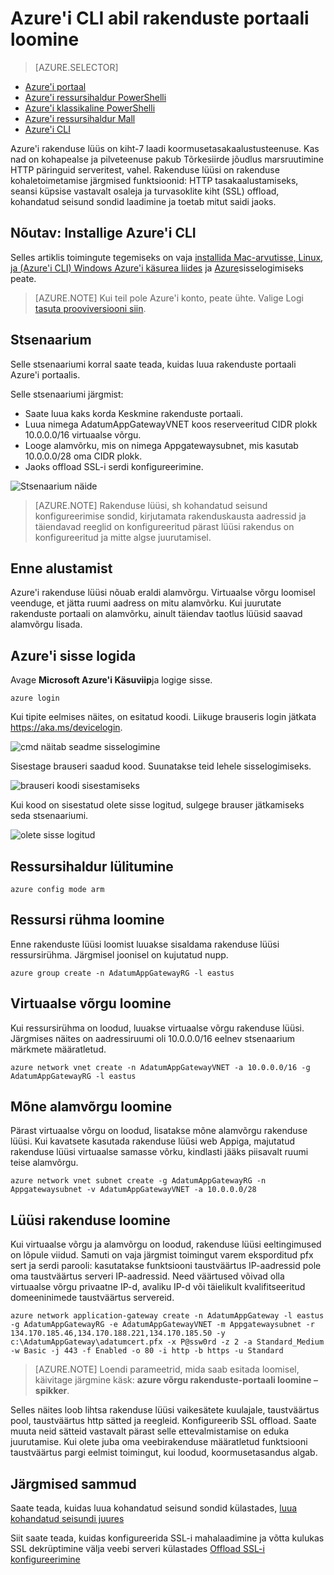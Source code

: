 <properties
   pageTitle="Rakenduste abil Azure'i CLI ressursihaldur sisse portaali loomine | Microsoft Azure'i"
   description="Saate teada, kuidas luua rakenduste portaali sisse ressursihaldur Azure'i CLI abil"
   services="application-gateway"
   documentationCenter="na"
   authors="georgewallace"
   manager="carmonm"
   editor=""
   tags="azure-resource-manager"
/>
<tags  
   ms.service="application-gateway"
   ms.devlang="na"
   ms.topic="article"
   ms.tgt_pltfrm="na"
   ms.workload="infrastructure-services"
   ms.date="10/25/2016"
   ms.author="gwallace" />

# <a name="create-an-application-gateway-by-using-the-azure-cli"></a>Azure'i CLI abil rakenduste portaali loomine

> [AZURE.SELECTOR]
- [Azure'i portaal](application-gateway-create-gateway-portal.md)
- [Azure'i ressursihaldur PowerShelli](application-gateway-create-gateway-arm.md)
- [Azure'i klassikaline PowerShelli](application-gateway-create-gateway.md)
- [Azure'i ressursihaldur Mall](application-gateway-create-gateway-arm-template.md)
- [Azure'i CLI](application-gateway-create-gateway-cli.md)

Azure'i rakenduse lüüs on kiht-7 laadi koormusetasakaalustusteenuse. Kas nad on kohapealse ja pilveteenuse pakub Tõrkesiirde jõudlus marsruutimine HTTP päringuid serveritest, vahel. Rakenduse lüüsi on rakenduse kohaletoimetamise järgmised funktsioonid: HTTP tasakaalustamiseks, seansi küpsise vastavalt osaleja ja turvasoklite kiht (SSL) offload, kohandatud seisund sondid laadimine ja toetab mitut saidi jaoks.

## <a name="prerequisite-install-the-azure-cli"></a>Nõutav: Installige Azure'i CLI

Selles artiklis toimingute tegemiseks on vaja [installida Mac-arvutisse, Linux, ja (Azure'i CLI) Windows Azure'i käsurea liides](../xplat-cli-install.md) ja [Azure](../xplat-cli-connect.md)sisselogimiseks peate. 

> [AZURE.NOTE] Kui teil pole Azure'i konto, peate ühte. Valige Logi [tasuta prooviversiooni siin](../active-directory/sign-up-organization.md).

## <a name="scenario"></a>Stsenaarium

Selle stsenaariumi korral saate teada, kuidas luua rakenduste portaali Azure'i portaalis.

Selle stsenaariumi järgmist:

- Saate luua kaks korda Keskmine rakenduste portaali.
- Luua nimega AdatumAppGatewayVNET koos reserveeritud CIDR plokk 10.0.0.0/16 virtuaalse võrgu.
- Looge alamvõrku, mis on nimega Appgatewaysubnet, mis kasutab 10.0.0.0/28 oma CIDR plokk.
- Jaoks offload SSL-i serdi konfigureerimine.

![Stsenaarium näide][scenario]

>[AZURE.NOTE] Rakenduse lüüsi, sh kohandatud seisund konfigureerimise sondid, kirjutamata rakenduskausta aadressid ja täiendavad reeglid on konfigureeritud pärast lüüsi rakendus on konfigureeritud ja mitte algse juurutamisel.

## <a name="before-you-begin"></a>Enne alustamist

Azure'i rakenduse lüüsi nõuab eraldi alamvõrgu. Virtuaalse võrgu loomisel veenduge, et jätta ruumi aadress on mitu alamvõrku. Kui juurutate rakenduste portaali on alamvõrku, ainult täiendav taotlus lüüsid saavad alamvõrgu lisada.

## <a name="log-in-to-azure"></a>Azure'i sisse logida

Avage **Microsoft Azure'i Käsuviip**ja logige sisse. 

    azure login

Kui tipite eelmises näites, on esitatud koodi. Liikuge brauseris login jätkata https://aka.ms/devicelogin.

![cmd näitab seadme sisselogimine][1]

Sisestage brauseri saadud kood. Suunatakse teid lehele sisselogimiseks.

![brauseri koodi sisestamiseks][2]

Kui kood on sisestatud olete sisse logitud, sulgege brauser jätkamiseks seda stsenaariumi.

![olete sisse logitud][3]

## <a name="switch-to-resource-manager-mode"></a>Ressursihaldur lülitumine

    azure config mode arm

## <a name="create-the-resource-group"></a>Ressursi rühma loomine

Enne rakenduste lüüsi loomist luuakse sisaldama rakenduse lüüsi ressursirühma. Järgmisel joonisel on kujutatud nupp.

    azure group create -n AdatumAppGatewayRG -l eastus

## <a name="create-a-virtual-network"></a>Virtuaalse võrgu loomine

Kui ressursirühma on loodud, luuakse virtuaalse võrgu rakenduse lüüsi.  Järgmises näites on aadressiruumi oli 10.0.0.0/16 eelnev stsenaarium märkmete määratletud.

    azure network vnet create -n AdatumAppGatewayVNET -a 10.0.0.0/16 -g AdatumAppGatewayRG -l eastus

## <a name="create-a-subnet"></a>Mõne alamvõrgu loomine

Pärast virtuaalse võrgu on loodud, lisatakse mõne alamvõrgu rakenduse lüüsi.  Kui kavatsete kasutada rakenduse lüüsi web Appiga, majutatud rakenduse lüüsi virtuaalse samasse võrku, kindlasti jääks piisavalt ruumi teise alamvõrgu.

    azure network vnet subnet create -g AdatumAppGatewayRG -n Appgatewaysubnet -v AdatumAppGatewayVNET -a 10.0.0.0/28 

## <a name="create-the-application-gateway"></a>Lüüsi rakenduse loomine

Kui virtuaalse võrgu ja alamvõrgu on loodud, rakenduse lüüsi eeltingimused on lõpule viidud. Samuti on vaja järgmist toimingut varem eksporditud pfx sert ja serdi parooli: kasutatakse funktsiooni taustväärtus IP-aadressid pole oma taustväärtus serveri IP-aadressid. Need väärtused võivad olla virtuaalse võrgu privaatne IP-d, avaliku IP-d või täielikult kvalifitseeritud domeeninimede taustväärtus servereid.

    azure network application-gateway create -n AdatumAppGateway -l eastus -g AdatumAppGatewayRG -e AdatumAppGatewayVNET -m Appgatewaysubnet -r 134.170.185.46,134.170.188.221,134.170.185.50 -y c:\AdatumAppGateway\adatumcert.pfx -x P@ssw0rd -z 2 -a Standard_Medium -w Basic -j 443 -f Enabled -o 80 -i http -b https -u Standard

> [AZURE.NOTE] Loendi parameetrid, mida saab esitada loomisel, käivitage järgmine käsk: **azure võrgu rakenduste-portaali loomine – spikker**.

Selles näites loob lihtsa rakenduse lüüsi vaikesätete kuulajale, taustväärtus pool, taustväärtus http sätted ja reegleid. Konfigureerib SSL offload. Saate muuta neid sätteid vastavalt pärast selle ettevalmistamise on eduka juurutamise.
Kui olete juba oma veebirakenduse määratletud funktsiooni taustväärtus pargi eelmist toimingut, kui loodud, koormusetasandus algab.

## <a name="next-steps"></a>Järgmised sammud

Saate teada, kuidas luua kohandatud seisund sondid külastades, [luua kohandatud seisundi juures](application-gateway-create-probe-portal.md)

Siit saate teada, kuidas konfigureerida SSL-i mahalaadimine ja võtta kulukas SSL dekrüptimine välja veebi serveri külastades [Offload SSL-i konfigureerimine](application-gateway-ssl-arm.md)

<!--Image references-->

[scenario]: ./media/application-gateway-create-gateway-cli/scenario.png
[1]: ./media/application-gateway-create-gateway-cli/figure1.png
[2]: ./media/application-gateway-create-gateway-cli/figure2.png
[3]: ./media/application-gateway-create-gateway-cli/figure3.png